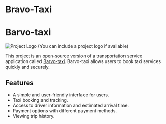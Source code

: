 # Bravo-Taxi

# Barvo-taxi

![Project Logo](link_to_logo.png) (You can include a project logo if available)

This project is an open-source version of a transportation service application called [Barvo-taxi](https://www.barvo-taxi.com). Barvo-taxi allows users to book taxi services quickly and securely.

## Features

- A simple and user-friendly interface for users.
- Taxi booking and tracking.
- Access to driver information and estimated arrival time.
- Payment options with different payment methods.
- Viewing trip history.
